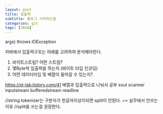 ```yaml
---
layout: post
title: 입출력
subtitle: 블로그 시작하는법
categories: git
tags: [JAVA]
---
```



args) throws IOException

자바에서 입출력구조는 아래를 고려하여 분석해야한다.
1. 바이트스트림? 어떤 스트림?
2. 몇Byte씩 입출력을 하는지 (바이트 타입 인코딩)
3. 어떤 데이터타입 및 배열이 들어갈 수 있는지?



https://st-lab.tistory.com/41
배열과 입출력으로  나눠서 공부
sout
scanner
inputstream
bufferedstream
readline


//string tokenizer는 구분자가 한글자이상이되면 split이 안된다. => 실무에서 안쓰는 이유
//split을 쓰는걸 권장한다.




